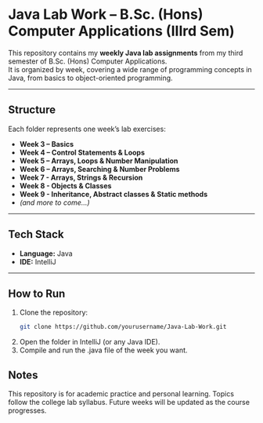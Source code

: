 # Java Lab Work – B.Sc. (Hons) Computer Applications (IIIrd Sem)

This repository contains my **weekly Java lab assignments** from my third semester of B.Sc. (Hons) Computer Applications.  
It is organized by week, covering a wide range of programming concepts in Java, from basics to object-oriented programming.

---

## Structure
Each folder represents one week’s lab exercises:

- **Week 3 – Basics**  
- **Week 4 – Control Statements & Loops**  
- **Week 5 – Arrays, Loops & Number Manipulation**  
- **Week 6 – Arrays, Searching & Number Problems**
- **Week 7 - Arrays, Strings & Recursion**
- **Week 8 - Objects & Classes**
- **Week 9 - Inheritance, Abstract classes & Static methods**
- *(and more to come…)*

---

## Tech Stack
- **Language:** Java  
- **IDE:** IntelliJ  

---

## How to Run
1. Clone the repository:
   ```bash
   git clone https://github.com/yourusername/Java-Lab-Work.git
2. Open the folder in IntelliJ (or any Java IDE).
3. Compile and run the .java file of the week you want.

## Notes

This repository is for academic practice and personal learning.
Topics follow the college lab syllabus.
Future weeks will be updated as the course progresses.
